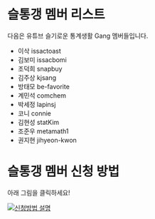 # 슬통갱 멤버 리스트

다음은 유튜브 슬기로운 통계생활 Gang 멤버들입니다.

* 이삭 issactoast
* 김보미 issacbomi
* 조덕희 snapbuy
* 김주상 kjsang
* 방태모 be-favorite
* 계민석 comchem
* 박세정 lapinsj
* 코니 connie
* 김현성 statKim
* 조준우 metamath1
* 권지현 jihyeon-kwon

# 슬통갱 멤버 신청 방법

아래 그림을 클릭하세요!

[![신청방법 설명](https://img.youtube.com/vi/IBSY_Bau1ps/0.jpg)](https://www.youtube.com/watch?v=IBSY_Bau1ps)

